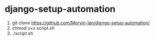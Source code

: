 # django-setup-automation
1. git clone https://github.com/Morvin-Ian/django-setup-automation/
2. chmod u+x script.sh
3. ./script.sh
